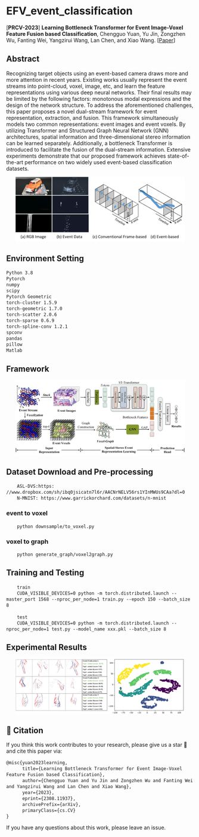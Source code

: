 # EFV_event_classification
[**PRCV-2023**] **Learning Bottleneck Transformer for Event Image-Voxel Feature Fusion based Classification**, Chengguo Yuan, Yu Jin, Zongzhen Wu, Fanting Wei, Yangzirui Wang, Lan Chen, and Xiao Wang. [[Paper]()] 


## Abstract 
Recognizing target objects using an event-based camera draws more and more attention in recent years. Existing works usually represent the event streams into point-cloud, voxel, image, etc, and learn the feature representations using various deep neural networks. Their final results may be limited by the following factors: monotonous modal expressions and the design of the network structure. To address the aforementioned challenges, this paper proposes a novel dual-stream framework for event representation, extraction, and fusion. This framework simultaneously models two common representations: event images and event voxels. By utilizing Transformer and Structured Graph Neural Network (GNN) architectures, spatial information and three-dimensional stereo information can be learned separately. Additionally, a bottleneck Transformer is introduced to facilitate the fusion of the dual-stream information. Extensive experiments demonstrate that our proposed framework achieves state-of-the-art performance on two widely used event-based classification datasets.


<p align="center">
  <img width="90%" src="https://github.com/Event-AHU/EFV_event_classification/blob/main/figure/firstIMG.jpg" alt="feature_vis"/>
</p> 


## Environment Setting 
```   
Python 3.8
Pytorch 
numpy
scipy
Pytorch Geometric
torch-cluster 1.5.9
torch-geometric 1.7.0
torch-scatter 2.0.6
torch-sparse 0.6.9
torch-spline-conv 1.2.1
spconv
pandas
pillow
Matlab
```

## Framework 
<p align="center">
  <img width="90%" src="https://github.com/Event-AHU/EFV_event_classification/blob/main/figure/frameworkV4.jpg" alt="feature_vis"/>
</p> 

## Dataset Download and Pre-processing 
```
    ASL-DVS:https: //www.dropbox.com/sh/ibq0jsicatn7l6r/AACNrNELV56rs1YInMWUs9CAa?dl=0
    N-MNIST: https://www.garrickorchard.com/datasets/n-mnist
```
    
### event to voxel
```
    python downsample/to_voxel.py
```
    
### voxel to graph
```
    python generate_graph/voxel2graph.py
```
    
## Training and Testing 
```
    train
    CUDA_VISIBLE_DEVICES=0 python -m torch.distributed.launch --master_port 1568 --nproc_per_node=1 train.py --epoch 150 --batch_size 8

    test
    CUDA_VISIBLE_DEVICES=0 python -m torch.distributed.launch --nproc_per_node=1 test.py --model_name xxx.pkl --batch_size 8
```
    
## Experimental Results 
<p align="center">
  <img width="90%" src="https://github.com/Event-AHU/EFV_event_classification/blob/main/figure/ASLtop5TSNE.jpg" alt="feature_vis"/>
</p> 

## :newspaper: Citation 
If you think this work contributes to your research, please give us a star :star2: and cite this paper via: 
```
@misc{yuan2023learning,
      title={Learning Bottleneck Transformer for Event Image-Voxel Feature Fusion based Classification}, 
      author={Chengguo Yuan and Yu Jin and Zongzhen Wu and Fanting Wei and Yangzirui Wang and Lan Chen and Xiao Wang},
      year={2023},
      eprint={2308.11937},
      archivePrefix={arXiv},
      primaryClass={cs.CV}
}
```

If you have any questions about this work, please leave an issue. 










